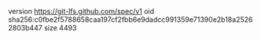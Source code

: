 version https://git-lfs.github.com/spec/v1
oid sha256:c0fbe2f5788658caa197cf2fbb6e9dadcc991359e71390e2b18a25262803b447
size 4493
